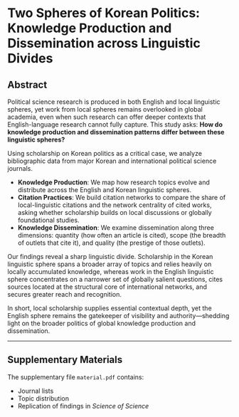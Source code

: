 # Two Spheres of Korean Politics: Knowledge Production and Dissemination across Linguistic Divides

## Abstract
Political science research is produced in both English and local linguistic spheres, yet work from local spheres remains overlooked in global academia, even when such research can offer deeper contexts that English-language research cannot fully capture. This study asks: **How do knowledge production and dissemination patterns differ between these linguistic spheres?**  

Using scholarship on Korean politics as a critical case, we analyze bibliographic data from major Korean and international political science journals.  

- **Knowledge Production**: We map how research topics evolve and distribute across the English and Korean linguistic spheres.  
- **Citation Practices**: We build citation networks to compare the share of local-linguistic citations and the network centrality of cited works, asking whether scholarship builds on local discussions or globally foundational studies.  
- **Knowledge Dissemination**: We examine dissemination along three dimensions: quantity (how often an article is cited), scope (the breadth of outlets that cite it), and quality (the prestige of those outlets).  

Our findings reveal a sharp linguistic divide. Scholarship in the Korean linguistic sphere spans a broader array of topics and relies heavily on locally accumulated knowledge, whereas work in the English linguistic sphere concentrates on a narrower set of globally salient questions, cites sources located at the structural core of international networks, and secures greater reach and recognition.  

In short, local scholarship supplies essential contextual depth, yet the English sphere remains the gatekeeper of visibility and authority—shedding light on the broader politics of global knowledge production and dissemination.  

---

## Supplementary Materials
The supplementary file `material.pdf` contains:

- Journal lists  
- Topic distribution  
- Replication of findings in *Science of Science*   
